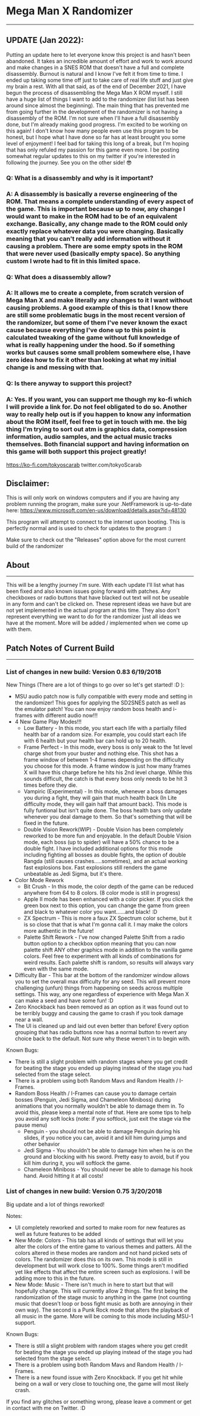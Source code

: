 # Mega Man X Randomizer
---
## UPDATE (Jan 2022):
  Putting an update here to let everyone know this project is and hasn't been abandoned. It takes an incredible amount of effort and work to work around and make changes in a SNES ROM that doesn't have a full and complete disassembly. Burnout is natural and I know I've felt it from time to time. I ended up taking some time off just to take care of real life stuff and just give my brain a rest. With all that said, as of the end of December 2021, I have begun the process of disassembling the Mega Man X ROM myself. I still have a huge list of things I want to add to the randomizer (list list has been around since almost the beginning). The main thing that has prevented me from going further in the development of the randomizer is not having a disassembly of the ROM. I'm not sure when I'll have a full disassembly done, but I'm already making good progress. I'm excited to be working on this again! I don't know how many people even use this program to be honest, but I hope what I have done so far has at least brought you some level of enjoyment! I feel bad for taking this long of a break, but I'm hoping that has only refuled my passion for this game even more. I be posting somewhat regular updates to this on my twitter if you're interested in following the journey. See you on the other side! 😎

### Q: What is a disassembly and why is it important?

### A: A disassembly is basically a reverse engineering of the ROM. That means a complete understanding of every aspect of the game. This is important because up to now, any change I would want to make in the ROM had to be of an equivalent exchange. Basically, any change made to the ROM could only exactly replace whatever data you were changing. Basically meaning that you can't really add information without it causing a problem. There are some empty spots in the ROM that were never used (basically empty space). So anything custom I wrote had to fit in this limited space.

### Q: What does a disassembly allow?

### A: It allows me to create a complete, from scratch version of Mega Man X and make literally any changes to it I want without causing problems. A good example of this is that I know there are still some problematic bugs in the most recent version of the randomizer, but some of them I've never known the exact cause because everything I've done up to this point is calculated tweaking of the game without full knowledge of what is really happening under the hood. So if something works but causes some small problem somewhere else, I have zero idea how to fix it other than looking at what my initial change is and messing with that.

### Q: Is there anyway to support this project?

### A: Yes. If you want, you can support me though my ko-fi which I will provide a link for. Do not feel obligated to do so. Another way to really help out is if you happen to know any information about the ROM itself, feel free to get in touch with me. the big thing I'm trying to sort out atm is graphics data, compression information, audio samples, and the actual music tracks themselves. Both financial support and having information on this game will both support this project greatly!
https://ko-fi.com/tokyoscarab
twitter.com/tokyoScarab


## Disclaimer: 
This is will only work on windows computers and if you are having any problem running the program, make sure your
.NetFramework is up-to-date here: https://www.microsoft.com/en-us/download/details.aspx?id=48130

This program will attempt to connect to the internet upon booting.  This is perfectly normal and is used to check for updates to the program :)

Make sure to check out the "Releases" option above for the most current build of the randomizer

## About
---

This will be a lengthy journey I'm sure.  With each update I'll list what has been fixed and also known issues going forward with patches.  Any checkboxes or radio buttons that have blacked out text will not be useable in any form and can't be clicked on.  These represent ideas we have but are not yet implemented in the actual program at this time.  They also don't represent everything we want to do for the randomizer just all ideas we have at the moment.  More will be added / implemented when we come up with them.

## Patch Notes of Current Build
---


### List of changes in new build: Version 0.83 6/19/2018

New Things (There are a lot of things to go over so let's get started! :D ):

* MSU audio patch now is fully compatible with every mode and setting in the randomizer!  This goes for applying the SD2SNES patch as well as the emulator patch!  You can now enjoy random boss health and i-frames with different audio now!!! 
* 4 New Game Play Modes!!!
   * Low Battery - In this mode, you start each life with a partially filled health bar of a random size.  For example, you could start each life with 6 health but your health bar can hold up to 20 health.
   * Frame Perfect - In this mode, every boss is only weak to the 1st level charge shot from your buster and nothing else.  This shot has a frame window of between 1-4 frames depending on the difficulty you choose for this mode.  A frame window is just how many frames X will have this charge before he hits his 2nd level charge.  While this sounds difficult, the catch is that every boss only needs to be hit 3 times before they die.
   * Vampiric (Experimental) - In this mode, whenever a boss damages you during a fight, they will gain that much health back (In Lite difficulty mode, they will gain half that amount back).  This mode is fully funtional but isn't quite done.  The boss health bars only update whenever you deal damage to them.  So that's something that will be fixed in the future.
   * Double Vision Rework(WIP) - Double Vision has been completely reworked to be more fun and enjoyable. In the default Double Vision mode, each boss (up to spider) will have a 50% chance to be a double fight. I have included additional options for this mode including fighting all bosses as double fights, the option of double Rangda (still causes crashes.....sometimes), and an actual working fast explosions box.  Fast explosions still renders the game unbeatable as Jedi Sigma, but it's there.
* Color Mode Rework
    * Bit Crush - In this mode, the color depth of the game can be reduced anywhere from 64 to 8 colors. (8 color mode is still in progress)
    * Apple II mode has been enhanced with a color picker.  If you click the green box next to this option, you can change the game from green and black to whatever color you want......and black! :D 
    * ZX Spectrum - This is more a faux ZX Spectrum color scheme, but it is so close that that is what I'm gonna call it.  I may make the colors more authentic in the future!
    * Palette Shift Rework - I've now changed Palette Shift from a radio button option to a checkbox option meaning that you can now palette shift ANY other graphics mode in addition to the vanilla game colors.  Feel free to experiment with all kinds of combinations for weird results.  Each palette shift is random, so results will always vary even with the same mode.
* Difficulty Bar - This bar at the bottom of the randomizer window allows you to set the overall max difficulty for any seed.  This will prevent more challenging (unfun) things from happening on seeds across multiple settings.  This way, any one regardless of experience with Mega Man X can make a seed and have some fun! :D
* Zero Knockback has been removed as an option as it was found out to be terribly buggy and causing the game to crash if you took damage near a wall.
* The UI is cleaned up and laid out even better than before! Every option grouping that has radio buttons now has a normal button to revert any choice back to the default.  Not sure why these weren't in to begin with.
  
Known Bugs:

* There is still a slight problem with random stages where you get credit for beating the stage you ended up playing instead of the stage you had selected from the stage select.
* There is a problem using both Random Mavs and Random Health / I-Frames.  
* Random Boss Health / I-Frames can cause you to damage certain bosses (Penguin, Jedi Sigma, and Chameleon Miniboss) during animations that you normally wouldn't be able to damage them in.  To avoid this, please keep a mental note of that. Here are some tips to help you avoid any soft locks (note: if you softlock, just exit the stage via the pause menu)
    * Penguin - you should not be able to damage Penguin during his slides, if you notice you can, avoid it and kill him during jumps and other behavior
    * Jedi Sigma - You shouldn't be able to damage him when he is on the ground and blocking with his sword.  Pretty easy to avoid, but if you kill him during it, you will softlock the game.
    * Chameleon Miniboss - You should never be able to damage his hook hand.  Avoid hitting it at all costs!
     


### List of changes in new build: Version 0.75 3/20/2018

Big update and a lot of things reworked!

Notes:
* UI completely reworked and sorted to make room for new features as well as future features to be added
* New Mode:  Colors -  This tab has all kinds of settings that will let you alter the colors of the entire game to various themes and patters.  All the colors altered in these modes are random and not hand picked sets of colors.  The randomizer does this on its own. This mode is still in development but will work close to 100%.  Some things aren't modified yet like effects that affect the entire screen such as explosions.  I will be adding more to this in the future.
* New Mode:  Music - There isn't much in here to start but that will hopefully change.  This will currently allow 2 things.  The first being the randomization of the stage music to anything in the game (not counting music that doesn't loop or boss fight music as both are annoying in their own way).  The second is a Punk Rock mode that alters the playback of all music in the game.  More will be coming to this mode including MSU-1 support.

Known Bugs:
* There is still a slight problem with random stages where you get credit for beating the stage you ended up playing instead of the stage you had selected from the stage select.
* There is a problem using both Random Mavs and Random Health / I-Frames.  
* There is a new found issue with Zero Knockback.  If you get hit while being on a wall or very close to touching one, the game will most likely crash.


If you find any glitches or something wrong, please leave a comment or get in contact with me on Twitter. :D
